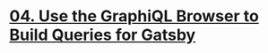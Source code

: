 # [04. Use the GraphiQL Browser to Build Queries for Gatsby](https://egghead.io/lessons/gatsby-use-the-graphiql-browser-to-build-queries-for-gatsby)